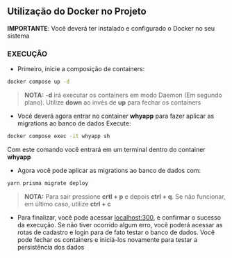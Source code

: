 ## Utilização do Docker no Projeto

**IMPORTANTE**: Você deverá ter instalado e configurado o Docker no seu sistema

### EXECUÇÃO

- Primeiro, inicie a composição de containers: 
```bash
docker compose up -d
```
>**NOTA:** **-d** irá executar os containers em modo Daemon (Em segundo plano). Utilize **down** ao invés de **up** para fechar os containers

- Você deverá agora entrar no container **whyapp** para fazer aplicar as migrations ao banco de dados
Execute:
```bash
docker compose exec -it whyapp sh
```
Com este comando você entrará em um terminal dentro do container **whyapp**

- Agora você pode aplicar as migrations ao banco de dados com:
```bash
yarn prisma migrate deploy
```
>**NOTA:** Para sair pressione **crtl + p** e depois **ctrl + q**. Se não funcionar, em último caso, utilize **ctrl + c**

- Para finalizar, você pode acessar [localhost:300](http://localhost:300), e confirmar o sucesso da execução. Se não tiver ocorrido algum erro, você poderá acessar as rotas de cadastro e login para de fato testar o banco de dados. Você pode fechar os containers e iniciá-los novamente para testar a persistência dos dados